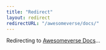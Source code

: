 ```yaml
---
title: "Redirect"
layout: redirect
redirectURL: "/awesomeverse/docs/"
---
```


Redirecting to [Awesomeverse Docs](/awesomeverse/docs/)...
